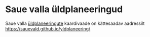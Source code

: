 # Saue valla üldplaneeringud

Saue valla [üldplaneeringute](https://sauevald.ee/et/uldplaneering) kaardivaade on kättesaadav aadressilt https://sauevald.github.io/yldplaneering/
